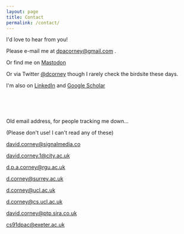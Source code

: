 ```yaml
---
layout: page
title: Contact
permalink: /contact/
---
```


I'd love to hear from you!

Please e-mail me at [dpacorney@gmail.com](mailto:dpacorney@gmail.com) .

Or find me on <a rel="me" href="https://sigmoid.social/@dcorney">Mastodon</a>

Or via Twitter [@dcorney](https://twitter.com/dcorney) though I rarely check the birdsite these days.

I'm also on [LinkedIn](https://www.linkedin.com/in/david-corney-5225583) and [Google Scholar](https://scholar.google.co.uk/citations?user=rwRmcP4AAAAJ&hl=en)



<br>
<br>

<br>

Old email address, for people tracking me down...

(Please don't use! I can't read any of these)

david.corney@signalmedia.co

david.corney.1@city.ac.uk

d.p.a.corney@rgu.ac.uk

d.corney@surrey.ac.uk

d.corney@ucl.ac.uk

d.corney@cs.ucl.ac.uk

david.corney@ptp.sira.co.uk

cs91dpac@exeter.ac.uk

